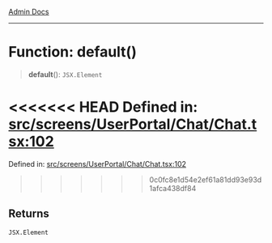 [Admin Docs](/)

***

# Function: default()

> **default**(): `JSX.Element`

<<<<<<< HEAD
Defined in: [src/screens/UserPortal/Chat/Chat.tsx:102](https://github.com/abhassen44/talawa-admin/blob/285f7384c3d26b5028a286d84f89b85120d130a2/src/screens/UserPortal/Chat/Chat.tsx#L102)
=======
Defined in: [src/screens/UserPortal/Chat/Chat.tsx:102](https://github.com/PalisadoesFoundation/talawa-admin/blob/main/src/screens/UserPortal/Chat/Chat.tsx#L102)
>>>>>>> 0c0fc8e1d54e2ef61a81dd93e93d1afca438df84

## Returns

`JSX.Element`
